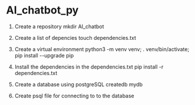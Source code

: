 # AI_chatbot_py

1. Create a repository
    mkdir AI_chatbot

2. Create a list of depencies 
    touch dependencies.txt

3. Create a virtual environment
    python3 -m venv venv; . venv/bin/activate; pip install --upgrade pip

4. Install the dependencies in the dependencies.txt
    pip install -r dependencies.txt

5. Create a database using postgreSQL
    createdb mydb

6. Create psql file for connecting to to the database

